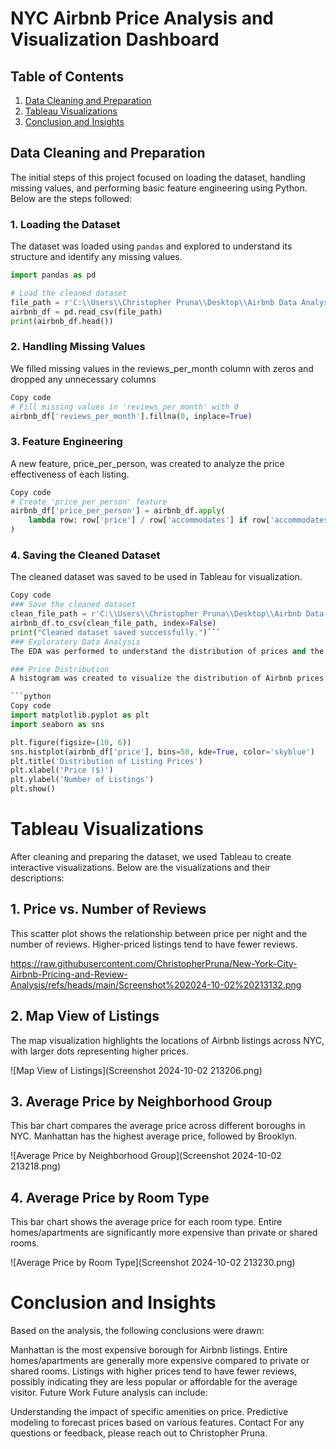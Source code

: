 # NYC Airbnb Price Analysis and Visualization Dashboard

## Table of Contents
1. [Data Cleaning and Preparation](#data-cleaning-and-preparation)
2. [Tableau Visualizations](#Tableau-Visualizations)
3. [Conclusion and Insights](#conclusion-and-insights)

## Data Cleaning and Preparation
The initial steps of this project focused on loading the dataset, handling missing values, and performing basic feature engineering using Python. Below are the steps followed:

### 1. Loading the Dataset
The dataset was loaded using `pandas` and explored to understand its structure and identify any missing values.

```python
import pandas as pd

# Load the cleaned dataset
file_path = r'C:\\Users\\Christopher Pruna\\Desktop\\Airbnb Data Analysis Project\\Cleaned_NYC_Airbnb.csv'
airbnb_df = pd.read_csv(file_path)
print(airbnb_df.head())
```
### 2. Handling Missing Values
We filled missing values in the reviews_per_month column with zeros and dropped any unnecessary columns 

```python
Copy code
# Fill missing values in 'reviews_per_month' with 0
airbnb_df['reviews_per_month'].fillna(0, inplace=True)
```
### 3. Feature Engineering
A new feature, price_per_person, was created to analyze the price effectiveness of each listing.

```python
Copy code
# Create 'price_per_person' feature
airbnb_df['price_per_person'] = airbnb_df.apply(
    lambda row: row['price'] / row['accommodates'] if row['accommodates'] > 0 else 0, axis=1
)
```
### 4. Saving the Cleaned Dataset
The cleaned dataset was saved to be used in Tableau for visualization.

```python
Copy code
### Save the cleaned dataset
clean_file_path = r'C:\\Users\\Christopher Pruna\\Desktop\\Airbnb Data Analysis Project\\Cleaned_NYC_Airbnb.csv'
airbnb_df.to_csv(clean_file_path, index=False)
print("Cleaned dataset saved successfully.")```
### Exploratory Data Analysis
The EDA was performed to understand the distribution of prices and the relationship between different features.

### Price Distribution
A histogram was created to visualize the distribution of Airbnb prices.

```python
Copy code
import matplotlib.pyplot as plt
import seaborn as sns

plt.figure(figsize=(10, 6))
sns.histplot(airbnb_df['price'], bins=50, kde=True, color='skyblue')
plt.title('Distribution of Listing Prices')
plt.xlabel('Price ($)')
plt.ylabel('Number of Listings')
plt.show()
```
# Tableau Visualizations
After cleaning and preparing the dataset, we used Tableau to create interactive visualizations. Below are the visualizations and their descriptions:

## 1. Price vs. Number of Reviews
This scatter plot shows the relationship between price per night and the number of reviews. Higher-priced listings tend to have fewer reviews.

https://raw.githubusercontent.com/ChristopherPruna/New-York-City-Airbnb-Pricing-and-Review-Analysis/refs/heads/main/Screenshot%202024-10-02%20213132.png

## 2. Map View of Listings
The map visualization highlights the locations of Airbnb listings across NYC, with larger dots representing higher prices.

![Map View of Listings](Screenshot 2024-10-02 213206.png)

## 3. Average Price by Neighborhood Group
This bar chart compares the average price across different boroughs in NYC. Manhattan has the highest average price, followed by Brooklyn.

![Average Price by Neighborhood Group](Screenshot 2024-10-02 213218.png)

## 4. Average Price by Room Type
This bar chart shows the average price for each room type. Entire homes/apartments are significantly more expensive than private or shared rooms.

![Average Price by Room Type](Screenshot 2024-10-02 213230.png)

# Conclusion and Insights
Based on the analysis, the following conclusions were drawn:

Manhattan is the most expensive borough for Airbnb listings.
Entire homes/apartments are generally more expensive compared to private or shared rooms.
Listings with higher prices tend to have fewer reviews, possibly indicating they are less popular or affordable for the average visitor.
Future Work
Future analysis can include:

Understanding the impact of specific amenities on price.
Predictive modeling to forecast prices based on various features.
Contact
For any questions or feedback, please reach out to Christopher Pruna.
